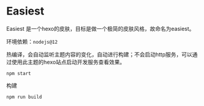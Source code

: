 # Easiest

Easiest 是一个hexo的皮肤，目标是做一个极简的皮肤风格，故命名为easiest。

环境依赖：`nodejs@12`

热编译，会自动监听主题内容的变化，自动进行构建；不会启动http服务，可以通过使用此主题的hexo站点启动开发服务查看效果。

```
npm start
```

构建
```
npm run build
```

